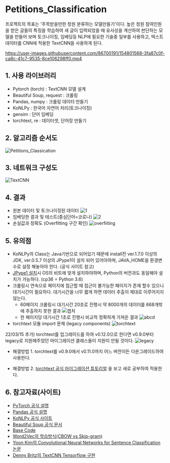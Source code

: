 # Petitions_Classification
프로젝트의 목표는 '주목받을만한 청원 분류하는 모델만들기'이다. 높은 청원 참여인원을 받은 글들의 특징을 학습하여 새 글이 입력되었을 때 유사성을 계산하여 판단하는 모델을 만들어 보며 토크나이징, 임베딩등 NLP에 필요한 기술중 일부를 사용하고, 텍스트 데이터를 CNN에 적용한 TextCNN을 사용하게 된다. 
 
https://user-images.githubusercontent.com/86700191/154801568-3fa87c0f-ca8c-41c7-9535-8ce106298ff0.mp4

## 1. 사용 라이브러리
- Pytorch (torch) : TextCNN 모델 설계
- Beautiful Soup, request : 크롤링
- Pandas, numpy : 크롤링 데이터 만들기
- KoNLPy : 한국어 자연어 처리(토크나이징)
- gensim : 단어 임베딩
- torchtext, re : 데이터셋, 단어장 만들기

## 2. 알고리즘 순서도
![Petitions_Classication](https://user-images.githubusercontent.com/86700191/154838789-748d213b-f8c9-40fc-95bd-4edc9a5fcfa3.png)

## 3. 네트워크 구성도
![TextCNN](https://user-images.githubusercontent.com/86700191/155136244-ce4b1661-966d-4e5e-bfb7-a8f1e66262bc.png)

## 4. 결과
- 원본 데이터 및 토크나이징된 데이터
![1](https://user-images.githubusercontent.com/86700191/152671181-8f4b42a1-00d8-4754-b3bf-8f8265f5098f.PNG)
- 임베딩한 결과 및 테스트(중심단어=코로나)
![2](https://user-images.githubusercontent.com/86700191/152723997-e18c50e3-6c7e-4b08-9fc8-da685172835d.PNG)
- 손실값과 정확도 (Overfitting 구간 확인)
![overfiiting](https://user-images.githubusercontent.com/86700191/154800955-ad1e5b9c-287e-46e0-a7e7-4be90f1da4bc.PNG)

## 5. 유의점
- KoNLPy의 Class는 Java기반으로 되어있기 때문에 install전 ver.1.7.0 이상의 JDK, ver.0.5.7 이상의 JPype1이 설치 되어 있어야하며, JAVA_HOME을 환경변수로 설정 해놓아야 한다. (공식 사이트 참고)
- [JPype1 설치](https://www.lfd.uci.edu/~gohlke/pythonlibs/#jpype)시 OS의 비트에 맞게 설치하야하며, Python의 버전과도 동일해야 설치가 가능하다. (cp36 = Python 3.6)
- 크롤링시 연속으로 페이지에 접근할 때 접근이 불가능한 페이지가 존재 할수 있으니 대기시간이 필요하다. 대기시간을 너무 짧게 하면 데이터 추출이 제대로 이루어지지 않는다.
    - 60페이지 크롤링시 대기시간 20초로 진행시 약 8000개의 데이터를 668개밖에 추출하지 못한 결과
    ![캡처](https://user-images.githubusercontent.com/86700191/152285591-b26b7f83-58bd-4fc9-95e3-f11ff2030a32.PNG)
    - 한 페이지당 대기시간 1초로 진행시 비교적 정확하게 가져온 결과
    ![abcd](https://user-images.githubusercontent.com/86700191/152335229-cf4ac49b-a467-4f66-aac8-7e479f54dcd3.PNG)
- torchtext 모듈 import 문제 (legacy components)
![torchtext](https://user-images.githubusercontent.com/86700191/152776011-4090c9ea-c6bc-46eb-8fd2-236c7865a668.PNG)

 22/03/15 추가) torchtext를 업그레이드를 하여 v0.12.0으로 한다면 v0.9.0부터 legacy로 지원해주었던 마이그레이션 클래스들이 지원이 안될 것이다.
![legacy](https://user-images.githubusercontent.com/86700191/158297203-bb789adb-664d-4af7-90d9-e4674a80e956.PNG)

  - 해결방법 1. torchtext를 v0.9.0에서 v0.11.0까지 어느 버전이든 다운그레이드하여 사용한다.
  
  - 해결방법 2. [torchtext 공식 마이그레이션 튜토리얼](https://github.com/pytorch/text/blob/master/examples/legacy_tutorial/migration_tutorial.ipynb) 을 보고 새로 공부하여 적용한다.
## 6. 참고자료(사이트)
- [PyTorch 공식 설명](https://pytorch.org/docs/stable/index.html)
- [Pandas 공식 설명](https://pandas.pydata.org/docs/reference/index.html)
- [KoNLPy 공식 사이트](https://konlpy.org/ko/latest/)
- [Beautiful Soup 공식 문서](https://beautiful-soup-4.readthedocs.io/en/latest/)
- [Base Code](https://github.com/bjpublic/DeepLearningProject)
- [Word2Vec의 학습방식(CBOW vs Skip-gram)](https://wikidocs.net/22660)
- [Yoon Kim의 Convolutional Neural Networks for Sentence Classification 논문](https://arxiv.org/abs/1408.5882v2)
- [Denny Britz의 TextCNN Tensorflow 구현](https://github.com/dennybritz/cnn-text-classification-tf)
